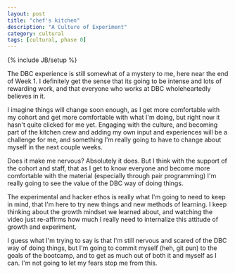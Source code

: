 ```yaml
---
layout: post
title: "chef's kitchen"
description: "A Culture of Experiment"
category: cultural
tags: [cultural, phase 0]
---
```

{% include JB/setup %}

The DBC experience is still somewhat of a mystery to me, here near the end of Week 1. I definitely get the sense that its going to be intense and lots of rewarding work, and that everyone who works at DBC wholeheartedly believes in it.

I imagine things will change soon enough, as I get more comfortable with my cohort and get more comfortable with what I'm doing, but right now it hasn't quite clicked for me yet. Engaging with the culture, and becoming part of the kitchen crew and adding my own input and experiences will be a challenge for me, and something I'm really going to have to change about myself in the next couple weeks.

Does it make me nervous? Absolutely it does. But I think with the support of the cohort and staff, that as I get to know everyone and become more comfortable with the material (especially through pair programming) I'm really going to see the value of the DBC way of doing things.

The experimental and hacker ethos is really what I'm going to need to keep in mind, that I'm here to try new things and new methods of learning. I keep thinking about the growth mindset we learned about, and watching the video just re-affirms how much I really need to internalize this attitude of growth and experiment.

I guess what I'm trying to say is that I'm still nervous and scared of the DBC way of doing things, but I'm going to commit myself (heh, git pun) to the goals of the bootcamp, and to get as much out of both it and myself as I can. I'm not going to let my fears stop me from this.